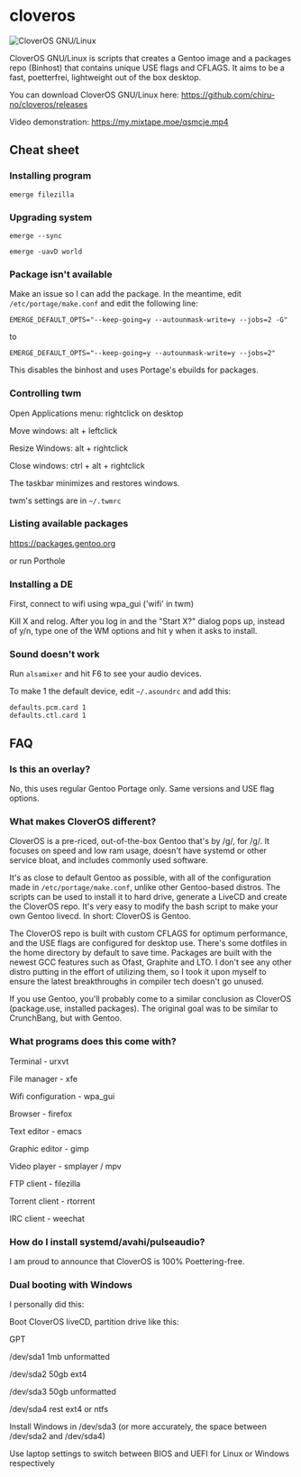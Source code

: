 # cloveros
![CloverOS GNU/Linux](https://raw.githubusercontent.com/chiru-no/cloveros/master/artwork/logo.png "CloverOS GNU/Linux")

CloverOS GNU/Linux is scripts that creates a Gentoo image and a packages repo (Binhost) that contains unique USE flags and CFLAGS. It aims to be a fast, poetterfrei, lightweight out of the box desktop.

You can download CloverOS GNU/Linux here: https://github.com/chiru-no/cloveros/releases

Video demonstration: https://my.mixtape.moe/qsmcje.mp4

## Cheat sheet
### Installing program
`emerge filezilla`

### Upgrading system
`emerge --sync`

`emerge -uavD world`

### Package isn't available
Make an issue so I can add the package. In the meantime, edit `/etc/portage/make.conf` and edit the following line:

`EMERGE_DEFAULT_OPTS="--keep-going=y --autounmask-write=y --jobs=2 -G"`

to

`EMERGE_DEFAULT_OPTS="--keep-going=y --autounmask-write=y --jobs=2"`

This disables the binhost and uses Portage's ebuilds for packages.

### Controlling twm
Open Applications menu: rightclick on desktop

Move windows: alt + leftclick

Resize Windows: alt + rightclick

Close windows: ctrl + alt + rightclick

The taskbar minimizes and restores windows.

twm's settings are in `~/.twmrc`

### Listing available packages
https://packages.gentoo.org

or run Porthole

### Installing a DE
First, connect to wifi using wpa_gui ('wifi' in twm)

Kill X and relog. After you log in and the "Start X?" dialog pops up, instead of y/n, type one of the WM options and hit y when it asks to install.

### Sound doesn't work
Run `alsamixer` and hit F6 to see your audio devices.

To make 1 the default device, edit `~/.asoundrc` and add this:

```
defaults.pcm.card 1
defaults.ctl.card 1
```

## FAQ
### Is this an overlay?
No, this uses regular Gentoo Portage only. Same versions and USE flag options.

### What makes CloverOS different?
CloverOS is a pre-riced, out-of-the-box Gentoo that's by /g/, for /g/. It focuses on speed and low ram usage, doesn't have systemd or other service bloat, and includes commonly used software.

It's as close to default Gentoo as possible, with all of the configuration made in `/etc/portage/make.conf`, unlike other Gentoo-based distros. The scripts can be used to install it to hard drive, generate a LiveCD and create the CloverOS repo. It's very easy to modify the bash script to make your own Gentoo livecd. In short: CloverOS is Gentoo.

The CloverOS repo is built with custom CFLAGS for optimum performance, and the USE flags are configured for desktop use. There's some dotfiles in the home directory by default to save time. Packages are built with the newest GCC features such as Ofast, Graphite and LTO. I don't see any other distro putting in the effort of utilizing them, so I took it upon myself to ensure the latest breakthroughs in compiler tech doesn't go unused.

If you use Gentoo, you'll probably come to a similar conclusion as CloverOS (package.use, installed packages). The original goal was to be similar to CrunchBang, but with Gentoo.

### What programs does this come with?
Terminal - urxvt

File manager - xfe

Wifi configuration - wpa_gui

Browser - firefox

Text editor - emacs

Graphic editor - gimp

Video player - smplayer / mpv

FTP client - filezilla

Torrent client - rtorrent

IRC client - weechat

### How do I install systemd/avahi/pulseaudio?
I am proud to announce that CloverOS is 100% Poettering-free.

### Dual booting with Windows
I personally did this:

Boot CloverOS liveCD, partition drive like this:


GPT

/dev/sda1 1mb unformatted

/dev/sda2 50gb ext4

/dev/sda3 50gb unformatted

/dev/sda4 rest ext4 or ntfs


Install Windows in /dev/sda3 (or more accurately, the space between /dev/sda2 and /dev/sda4)

Use laptop settings to switch between BIOS and UEFI for Linux or Windows respectively
